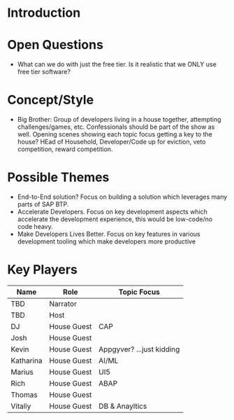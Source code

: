 # Introduction

# Open Questions

* What can we do with just the free tier.  Is it realistic that we ONLY use free tier software?

# Concept/Style

* Big Brother:  Group of developers living in a house together, attempting challenges/games, etc.  Confessionals should be part of the show as well.  Opening scenes showing each topic focus getting a key to the house?  HEad of Household, Developer/Code up for eviction, veto competition, reward competition.

# Possible Themes

* End-to-End solution?  Focus on building a solution which leverages many parts of SAP BTP.
* Accelerate Developers.  Focus on key development aspects which accelerate the development experience, this would be low-code/no code heavy.
* Make Developers Lives Better.  Focus on key features in various development tooling which make developers more productive

# Key Players

| Name | Role | Topic Focus |
| --- | ----------- | ----------- |
| TBD | Narrator | |
| TBD | Host | |
| DJ | House Guest | CAP |
| Josh | House Guest | |
| Kevin | House Guest  | Appgyver? ...just kidding|
| Katharina | House Guest  | AI/ML |
| Marius | House Guest  | UI5 |
| Rich | House Guest | ABAP |
| Thomas | House Guest  | |
| Vitaliy | House Guest | DB & Anayltics |


